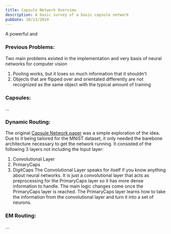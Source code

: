 ```yaml
---
title: Capsule Network Overview
description: A basic survey of a basic capsule network
pubDate: 10/13/2024
---
```

A powerful and 
### Previous Problems:
Two main problems existed in the implementation and very basis of neural networks for computer vision
1. Pooling works, but it loses so much information that it shouldn't
2. Objects that are flipped over and orientated differently are not recognized as the same object with the typical amount of training
### Capsules:
...
### Dynamic Routing:
The original [Capsule Network paper](https://arxiv.org/abs/1710.09829) was a simple exploration of the idea. Due to it being tailored for the MNiST dataset, it only needed the barebone architecture necessary to get the network running. It consisted of the following 3 layers not including the Input layer: 
1. Convolutional Layer
2. PrimaryCaps
3. DigitCaps
The Convolutional Layer speaks for itself if you know anything about neural networks. It is just a convolutional layer that acts as preprocessing for the PrimaryCaps layer so it has more dense information to handle. The main logic changes come once the PrimaryCaps layer is reached. The PrimaryCaps layer learns how to take the information from the convolutional layer and turn it into a set of neurons. 
### EM Routing:
...
